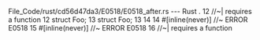 File_Code/rust/cd56d47da3/E0518/E0518_after.rs --- Rust
 .                                                                                                                                                           12                   //~| requires a function
12 struct Foo;                                                                                                                                               13 struct Foo;
13                                                                                                                                                           14 
14 #[inline(never)] //~ ERROR E0518                                                                                                                          15 #[inline(never)] //~ ERROR E0518
                                                                                                                                                             16                  //~| requires a function

